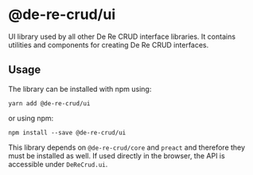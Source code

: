 # @de-re-crud/ui

UI library used by all other De Re CRUD interface libraries. It contains utilities and components for creating De Re CRUD interfaces.

## Usage

The library can be installed with npm using:

`yarn add @de-re-crud/ui`

or using npm:

`npm install --save @de-re-crud/ui`

This library depends on `@de-re-crud/core` and `preact` and therefore they must be installed as well. If used directly in the browser, the API is accessible under `DeReCrud.ui`.
